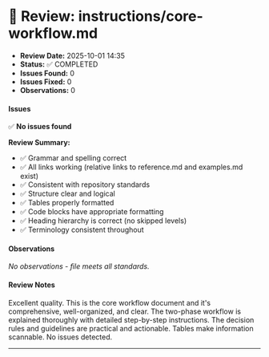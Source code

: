# 📄 Review: instructions/core-workflow.md

- **Review Date:** 2025-10-01 14:35
- **Status:** ✅ COMPLETED
- **Issues Found:** 0
- **Issues Fixed:** 0
- **Observations:** 0

#### Issues

✅ **No issues found**

**Review Summary:**

- ✅ Grammar and spelling correct
- ✅ All links working (relative links to reference.md and examples.md exist)
- ✅ Consistent with repository standards
- ✅ Structure clear and logical
- ✅ Tables properly formatted
- ✅ Code blocks have appropriate formatting
- ✅ Heading hierarchy is correct (no skipped levels)
- ✅ Terminology consistent throughout

#### Observations

_No observations - file meets all standards._

#### Review Notes

Excellent quality. This is the core workflow document and it's comprehensive, well-organized, and clear. The two-phase workflow is explained thoroughly with detailed step-by-step instructions. The decision rules and guidelines are practical and actionable. Tables make information scannable. No issues detected.

---

